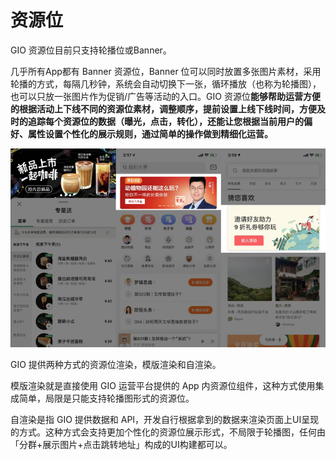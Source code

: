 # 资源位

GIO 资源位目前只支持轮播位或Banner。

几乎所有App都有 Banner 资源位，Banner 位可以同时放置多张图片素材，采用轮播的方式，每隔几秒钟，系统会自动切换下一张，循环播放（也称为轮播图），也可以只放一张图片作为促销/广告等活动的入口。GIO 资源位**能够帮助运营方便的根据活动上下线不同的资源位素材，调整顺序，提前设置上线下线时间，方便及时的追踪每个资源位的数据（曝光，点击，转化），还能让您根据当前用户的偏好、属性设置个性化的展示规则，通过简单的操作做到精细化运营。**

![](../../.gitbook/assets/image%20%28158%29.png)



GIO 提供两种方式的资源位渲染，模版渲染和自渲染。

模版渲染就是直接使用 GIO 运营平台提供的 App 内资源位组件，这种方式使用集成简单，局限是只能支持轮播图形式的资源位。

自渲染是指 GIO 提供数据和 API，开发自行根据拿到的数据来渲染页面上UI呈现的方式。这种方式会支持更加个性化的资源位展示形式，不局限于轮播图，任何由「分群+展示图片+点击跳转地址」构成的UI构建都可以。

